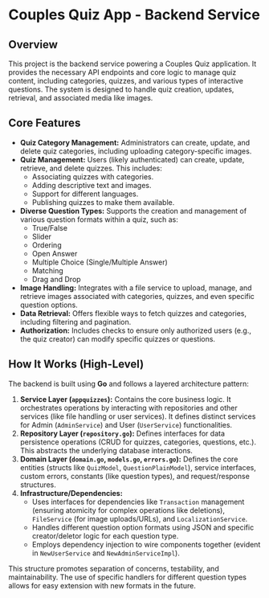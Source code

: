 # Couples Quiz App - Backend Service

## Overview

This project is the backend service powering a Couples Quiz application. It provides the necessary API endpoints and core logic to manage quiz content, including categories, quizzes, and various types of interactive questions. The system is designed to handle quiz creation, updates, retrieval, and associated media like images.

## Core Features

*   **Quiz Category Management:** Administrators can create, update, and delete quiz categories, including uploading category-specific images.
*   **Quiz Management:** Users (likely authenticated) can create, update, retrieve, and delete quizzes. This includes:
    *   Associating quizzes with categories.
    *   Adding descriptive text and images.
    *   Support for different languages.
    *   Publishing quizzes to make them available.
*   **Diverse Question Types:** Supports the creation and management of various question formats within a quiz, such as:
    *   True/False
    *   Slider
    *   Ordering
    *   Open Answer
    *   Multiple Choice (Single/Multiple Answer)
    *   Matching
    *   Drag and Drop
*   **Image Handling:** Integrates with a file service to upload, manage, and retrieve images associated with categories, quizzes, and even specific question options.
*   **Data Retrieval:** Offers flexible ways to fetch quizzes and categories, including filtering and pagination.
*   **Authorization:** Includes checks to ensure only authorized users (e.g., the quiz creator) can modify specific quizzes or questions.

## How It Works (High-Level)

The backend is built using **Go** and follows a layered architecture pattern:

1.  **Service Layer (`appquizzes`):** Contains the core business logic. It orchestrates operations by interacting with repositories and other services (like file handling or user services). It defines distinct services for Admin (`AdminService`) and User (`UserService`) functionalities.
2.  **Repository Layer (`repository.go`):** Defines interfaces for data persistence operations (CRUD for quizzes, categories, questions, etc.). This abstracts the underlying database interactions.
3.  **Domain Layer (`domain.go`, `models.go`, `errors.go`):** Defines the core entities (structs like `QuizModel`, `QuestionPlainModel`), service interfaces, custom errors, constants (like question types), and request/response structures.
4.  **Infrastructure/Dependencies:**
    *   Uses interfaces for dependencies like `Transaction` management (ensuring atomicity for complex operations like deletions), `FileService` (for image uploads/URLs), and `LocalizationService`.
    *   Handles different question option formats using JSON and specific creator/deletor logic for each question type.
    *   Employs dependency injection to wire components together (evident in `NewUserService` and `NewAdminServiceImpl`).

This structure promotes separation of concerns, testability, and maintainability. The use of specific handlers for different question types allows for easy extension with new formats in the future.
